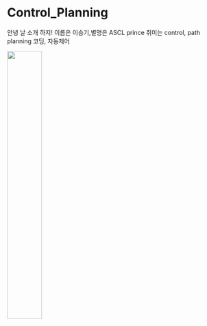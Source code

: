 # Control_Planning

안녕 날 소개 하지!
이름은 이승기,별명은 ASCL prince
취미는 control, path planning
코딩, 자동제어

<img src="https://user-images.githubusercontent.com/59792475/87428588-840cbd00-c61d-11ea-8bbb-6b7a2d56f91a.png" width="40%" height="40%"/></img>
